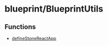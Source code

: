 # blueprint/BlueprintUtils

## Functions

- [defineStoneReactApp](functions/defineStoneReactApp.md)
